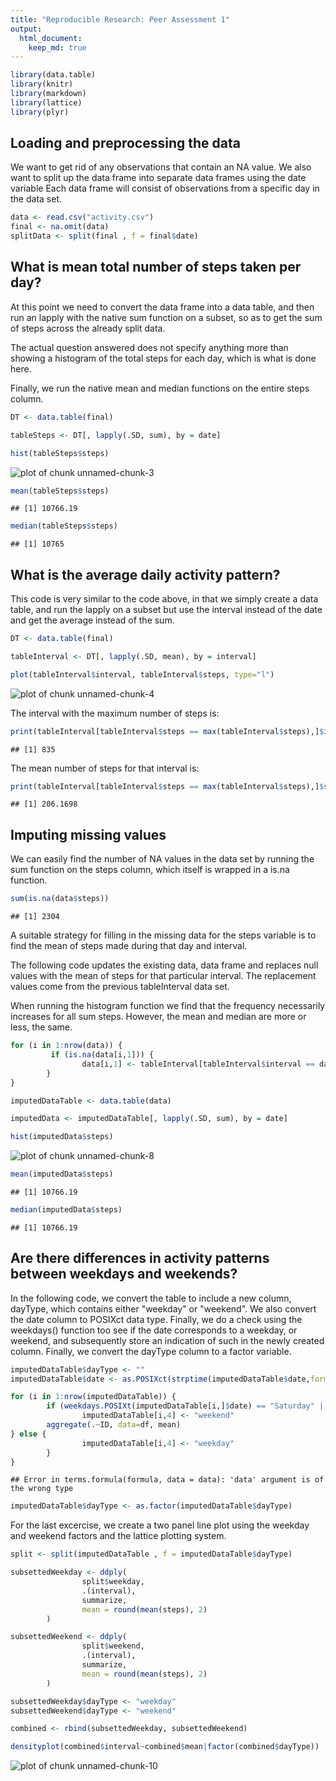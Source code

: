 ```yaml
---
title: "Reproducible Research: Peer Assessment 1"
output: 
  html_document:
    keep_md: true
---
```



```r
library(data.table)
library(knitr)
library(markdown)
library(lattice)
library(plyr)
```

## Loading and preprocessing the data

We want to get rid of any observations that contain an NA value. We also want to split up the data frame
into separate data frames using the date variable Each data frame will consist of observations from a specific day in the data set.


```r
data <- read.csv("activity.csv")
final <- na.omit(data)
splitData <- split(final , f = final$date)
```

## What is mean total number of steps taken per day?

At this point we need to convert the data frame into a data table, and then run an lapply with the native sum function on a subset, so as to get the sum of steps across the already split data. 

The actual question answered does not specify anything more than showing a histogram of the total steps for each day, which is what is done here.

Finally, we run the native mean and median functions on the entire steps column.


```r
DT <- data.table(final)

tableSteps <- DT[, lapply(.SD, sum), by = date]

hist(tableSteps$steps)
```

![plot of chunk unnamed-chunk-3](figure/unnamed-chunk-3-1.png) 

```r
mean(tableSteps$steps)
```

```
## [1] 10766.19
```

```r
median(tableSteps$steps)
```

```
## [1] 10765
```

## What is the average daily activity pattern?

This code is very similar to the code above, in that we simply create a data table, and run the lapply on a subset but use the interval instead of the date and get the average instead of the sum.


```r
DT <- data.table(final)

tableInterval <- DT[, lapply(.SD, mean), by = interval]

plot(tableInterval$interval, tableInterval$steps, type="l")
```

![plot of chunk unnamed-chunk-4](figure/unnamed-chunk-4-1.png) 

The interval with the maximum number of steps is:


```r
print(tableInterval[tableInterval$steps == max(tableInterval$steps),]$interval)
```

```
## [1] 835
```

The mean number of steps for that interval is:


```r
print(tableInterval[tableInterval$steps == max(tableInterval$steps),]$steps)
```

```
## [1] 206.1698
```

## Imputing missing values

We can easily find the number of NA values in the data set by running the sum function on the steps column, which itself is wrapped in a is.na function. 


```r
sum(is.na(data$steps))
```

```
## [1] 2304
```

A suitable strategy for filling in the missing data for the steps variable is to find the mean of steps made during that day and interval.

The following code updates the existing data, data frame and replaces null values with the mean of steps for that particular interval. The replacement values come from the previous tableInterval data set.

When running the histogram function we find that the frequency necessarily increases for all sum steps. However, the mean and median are more or less, the same.


```r
for (i in 1:nrow(data)) {
         if (is.na(data[i,1])) {
                data[i,1] <- tableInterval[tableInterval$interval == data[i,3],]$steps
        }
}

imputedDataTable <- data.table(data)

imputedData <- imputedDataTable[, lapply(.SD, sum), by = date]

hist(imputedData$steps)
```

![plot of chunk unnamed-chunk-8](figure/unnamed-chunk-8-1.png) 

```r
mean(imputedData$steps)
```

```
## [1] 10766.19
```

```r
median(imputedData$steps)
```

```
## [1] 10766.19
```

## Are there differences in activity patterns between weekdays and weekends?

In the following code, we convert the table to include a new column, dayType, which contains either "weekday" or "weekend". We also convert the date column to POSIXct data type. Finally, we do a check using the weekdays() function too see if the date corresponds to a weekday, or weekend, and subsequently store an indication of such in the newly created column. Finally, we convert the dayType column to a factor variable.


```r
imputedDataTable$dayType <- ""
imputedDataTable$date <- as.POSIXct(strptime(imputedDataTable$date,format="%Y-%m-%d"))

for (i in 1:nrow(imputedDataTable)) {
        if (weekdays.POSIXt(imputedDataTable[i,]$date) == "Saturday" || weekdays.POSIXt(imputedDataTable[i,]$date) == "Sunday") {
                imputedDataTable[i,4] <- "weekend"
        aggregate(.~ID, data=df, mean)
} else {
                imputedDataTable[i,4] <- "weekday"
        }
}
```

```
## Error in terms.formula(formula, data = data): 'data' argument is of the wrong type
```

```r
imputedDataTable$dayType <- as.factor(imputedDataTable$dayType)
```

For the last excercise, we create a two panel line plot using the weekday and weekend factors and the lattice plotting system.


```r
split <- split(imputedDataTable , f = imputedDataTable$dayType)

subsettedWeekday <- ddply(
                split$weekday, 
                .(interval), 
                summarize, 
                mean = round(mean(steps), 2)
        )

subsettedWeekend <- ddply(
                split$weekend, 
                .(interval), 
                summarize, 
                mean = round(mean(steps), 2)
        )

subsettedWeekday$dayType <- "weekday"
subsettedWeekend$dayType <- "weekend"

combined <- rbind(subsettedWeekday, subsettedWeekend)

densityplot(combined$interval~combined$mean|factor(combined$dayType))
```

![plot of chunk unnamed-chunk-10](figure/unnamed-chunk-10-1.png) 
